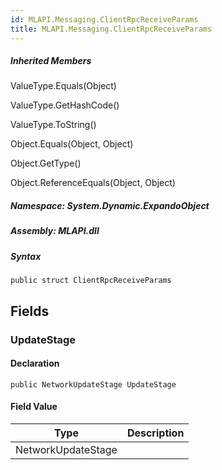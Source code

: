```yaml
---  
id: MLAPI.Messaging.ClientRpcReceiveParams  
title: MLAPI.Messaging.ClientRpcReceiveParams
---
```


<div class="markdown level0 summary">

</div>

<div class="markdown level0 conceptual">

</div>

<div class="inheritedMembers">

##### Inherited Members

<div>

ValueType.Equals(Object)

</div>

<div>

ValueType.GetHashCode()

</div>

<div>

ValueType.ToString()

</div>

<div>

Object.Equals(Object, Object)

</div>

<div>

Object.GetType()

</div>

<div>

Object.ReferenceEquals(Object, Object)

</div>

</div>

##### **Namespace**: System.Dynamic.ExpandoObject

##### **Assembly**: MLAPI.dll

##### Syntax

    public struct ClientRpcReceiveParams

## Fields

### UpdateStage

<div class="markdown level1 summary">

</div>

<div class="markdown level1 conceptual">

</div>

#### Declaration

    public NetworkUpdateStage UpdateStage

#### Field Value

| Type               | Description |
|--------------------|-------------|
| NetworkUpdateStage |             |
